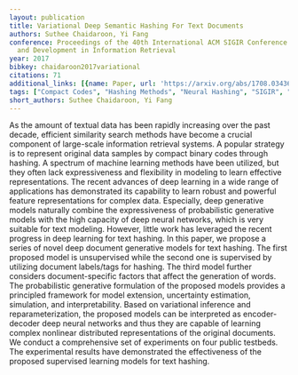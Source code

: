 ```yaml
---
layout: publication
title: Variational Deep Semantic Hashing For Text Documents
authors: Suthee Chaidaroon, Yi Fang
conference: Proceedings of the 40th International ACM SIGIR Conference on Research
  and Development in Information Retrieval
year: 2017
bibkey: chaidaroon2017variational
citations: 71
additional_links: [{name: Paper, url: 'https://arxiv.org/abs/1708.03436'}]
tags: ["Compact Codes", "Hashing Methods", "Neural Hashing", "SIGIR", "Similarity Search"]
short_authors: Suthee Chaidaroon, Yi Fang
---
```

As the amount of textual data has been rapidly increasing over the past
decade, efficient similarity search methods have become a crucial component of
large-scale information retrieval systems. A popular strategy is to represent
original data samples by compact binary codes through hashing. A spectrum of
machine learning methods have been utilized, but they often lack expressiveness
and flexibility in modeling to learn effective representations. The recent
advances of deep learning in a wide range of applications has demonstrated its
capability to learn robust and powerful feature representations for complex
data. Especially, deep generative models naturally combine the expressiveness
of probabilistic generative models with the high capacity of deep neural
networks, which is very suitable for text modeling. However, little work has
leveraged the recent progress in deep learning for text hashing.
  In this paper, we propose a series of novel deep document generative models
for text hashing. The first proposed model is unsupervised while the second one
is supervised by utilizing document labels/tags for hashing. The third model
further considers document-specific factors that affect the generation of
words. The probabilistic generative formulation of the proposed models provides
a principled framework for model extension, uncertainty estimation, simulation,
and interpretability. Based on variational inference and reparameterization,
the proposed models can be interpreted as encoder-decoder deep neural networks
and thus they are capable of learning complex nonlinear distributed
representations of the original documents. We conduct a comprehensive set of
experiments on four public testbeds. The experimental results have demonstrated
the effectiveness of the proposed supervised learning models for text hashing.